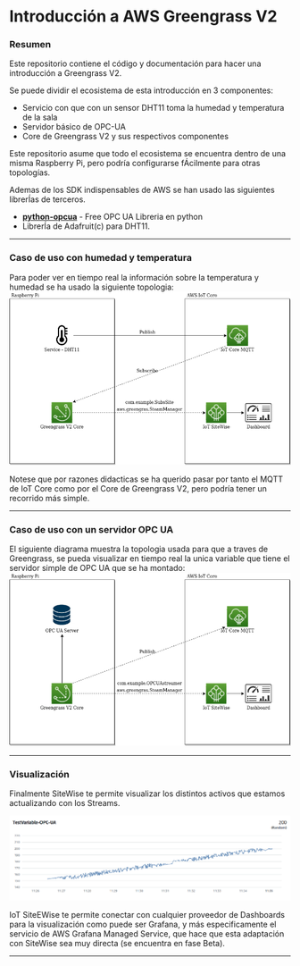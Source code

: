 # Introducción a AWS Greengrass V2



### Resumen
Este repositorio contiene el código y documentación para hacer una introducción a Greengrass V2.


Se puede dividir el ecosistema de esta introducción en 3 componentes:
- Servicio con que con un sensor DHT11 toma la humedad y temperatura de la sala
- Servidor básico de OPC-UA
- Core de Greengrass V2 y sus respectivos componentes


Este repositorio asume que todo el ecosistema se encuentra dentro de una misma Raspberry Pi, pero podría configurarse fÁcilmente para otras topologías.


Ademas de los SDK indispensables de AWS se han usado las siguientes librerÍas de terceros.

- __[python-opcua](https://github.com/FreeOpcUa/python-opcua/)__ - Free OPC UA Libreria en python 
- LibrerÍa de Adafruit(c) para DHT11.
***



### Caso de uso con humedad y temperatura

Para poder ver en tiempo real la información sobre la temperatura y humedad se ha usado la siguiente topologia:
![Humidity & Temperature Sensor Diagram](/assets/thsensor.png)

Notese que por razones didacticas se ha querido pasar por tanto el MQTT de IoT Core como por el Core de Greengrass V2, pero podría tener un recorrido más simple.
***


### Caso de uso con un servidor OPC UA

El siguiente diagrama muestra la topologia usada para que a traves de Greengrass, se pueda visualizar en tiempo real la unica variable que tiene el servidor simple de OPC UA que se ha montado:
![OPC UA Diagram](/assets/opcuadiagram.png)
***


### Visualización

Finalmente SiteWise te permite visualizar los distintos activos que estamos actualizando con los Streams.

![OPC-UA server in SiteWise](/assets/opcua-viz.png)

IoT SiteEWise te permite conectar con cualquier proveedor de Dashboards para la visualización como puede ser Grafana, y más especificamente el servicio de AWS Grafana Managed Service, que hace que esta adaptación con SiteWise sea muy directa (se encuentra en fase Beta).
***